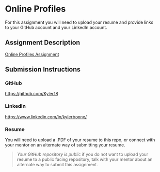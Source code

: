 # Online Profiles
For this assignment you will need to upload your resume and provide links to your GitHub account and your LinkedIn account.

## Assignment Description
[Online Profiles Assignment](https://education.launchcode.org/liftoff/modules/assignments/online-profiles)

## Submission Instructions
 
### GitHub
https://github.com/Kyler18
 
### LinkedIn
https://www.linkedin.com/in/kylerboone/

### Resume
You will need to upload a .PDF of your resume to this repo, or connect with your mentor on an alternate way of submitting your resume.
> *Your GitHub repository is public* if you do not want to upload your resume to a public facing repository, talk with your mentor about an alternate way to submit this assignment.
